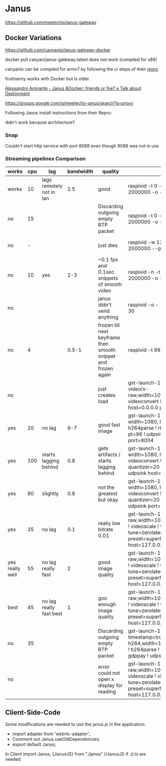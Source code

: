 # Janus

https://github.com/meetecho/janus-gateway


## Docker Variations

https://github.com/canyanio/janus-gateway-docker

docker pull canyan/janus-gateway:latest does not work (compiled for x86)

canyanio can be compiled for armv7 by following the ci steps of their [repro](https://github.com/canyanio/janus-gateway-docker) 

fruitnanny works with Docker but is older

[Alessandro Amirante - Janus &Docker: friends or foe? a Talk about Deployment](https://www.youtube.com/watch?v=mrV2BQ95UFY)


https://groups.google.com/g/meetecho-janus/search?q=proxy 


Following Janus install instructions from their Repro:

didn't work because architecture? 


### Snap
Couldn't start http service with port 8088 even though 8088 was not in use




### Streaming pipelines Comparison

| works           | cpu | lag                         | bandwidth | quality                                                        | command                                                                                                                                                                                                                   | second half                                                                                                        |
| --------------- | --- | --------------------------- | --------- | -------------------------------------------------------------- | ------------------------------------------------------------------------------------------------------------------------------------------------------------------------------------------------------------------------- | ------------------------------------------------------------------------------------------------------------------ |
| works           | 10  | lags remotely not in lan    | 2.5       | good                                                           | raspivid -t 0 -h 720 -w 1080 -fps 25 -hf -b 2000000 -o -                                                                                                                                                                  | gst-launch-1.0 -v fdsrc ! h264parse ! rtph264pay config-interval=1 pt=96 ! udpsink host=0.0.0.0 port=8004          |
| no              | 15  |                             |           | Discarding outgoing empty RTP packet                           | raspivid -t 0 -h 720 -w 1080 -fps 25 -hf -b 2000000 -o -                                                                                                                                                                  | gst-launch-1.0 -v fdsrc ! h264parse ! rtph264pay config-interval=1 pt=96 ! gdppay ! udpsink host=0.0.0.0 port=8004 |
| no              | -   |                             |           | just dies                                                      | raspivid -w 1280 -h 720 -fps 30 --b 2000000 --profile baseline --timeout 0 -o -                                                                                                                                           | gst-launch-1.0 -v fdsrc ! h264parse ! rtph264pay config-interval=1 pt=96 ! udpsink host=127.0.0.1 port=8004        |
| no              | 10  | yes                         | 2-3       | ~0.1 fps and 0.1sec snippets of smooth video                   | raspivid -n -t 0 -w 1080 -h 720 -fps 30 -b 2000000 -o -                                                                                                                                                                   | gst-launch-1.0 -e -vvvv fdsrc ! h264parse ! rtph264pay config-interval=1 pt=96 ! udpsink host=0.0.0.0 port=8004    |
| no              |     |                             |           | janus didn't send anything                                     | raspivid -o - -t 0 -hf -w 1080 -h 720 -fps 30                                                                                                                                                                             | cvlc -vvv stream:///dev/stdin --sout '#standard{access=http,mux=ts,dst=:8004}' :demux=h264                         |
| no              | 4   |                             | 0.5-1     | frozen till next keyframe then smooth snippet and frozen again | raspivid -t 999999 -b 200000 -o -                                                                                                                                                                                         | gst-launch-1.0 -e -vvv fdsrc ! h264parse ! rtph264pay pt=96 config-interval=1 ! udpsink host=0.0.0.0 port=8004     |
| no              |     |                             |           | just creates load                                              | gst-launch-1.0 v4l2src device=/dev/video0 ! video/x-raw,width=1080,height=720,framerate=30/1 ! videoconvert ! jpegenc ! rtpjpegpay ! udpsink host=0.0.0.0 port=8004                                                       |
| yes             | 20  | no lag                      | 6-7       | good fast image                                                | gst-launch-1.0 v4l2src ! video/x-h264, width=1080, height=720, framerate=30/1 ! h264parse ! rtph264pay config-interval=1 pt=96 ! udpsink sync=false host=0.0.0.0 port=8004                                                |
| yes             | 100 | starts lagging behind       | 0.8       | gets artifacts / starts lagging behind                         | gst-launch-1.0 v4l2src ! 'video/x-raw, width=1080, height=720, framerate=30/1' ! videoconvert ! x264enc pass=qual quantizer=20 tune=zerolatency ! rtph264pay ! udpsink host=127.0.0.1 port=8004                           |
| yes             | 80  | slightly                    | 0.8       | not the greatest but okay                                      | gst-launch-1.0 -vvvv v4l2src ! 'video/x-raw, width=1080, height=720, framerate=30/1' ! videoconvert ! x264enc pass=qual quantizer=20 tune=zerolatency ! rtph264pay ! udpsink port=8004                                    |
| yes             | 35  | no lag                      | 0.1       | really low bitrate 0.01                                        | gst-launch-1.0 -v v4l2src ! video/x-raw,width=1080, height=720, framerate=30/1 ! videoscale ! videoconvert ! x264enc tune=zerolatency bitrate=500 speed-preset=superfast ! rtph264pay ! udpsink host=127.0.0.1 port=8004  |
| yes really well | 55  | no lag    really fast       | 2         | good image quality                                             | gst-launch-1.0 -v v4l2src ! video/x-raw,width=1080, height=720, framerate=30/1 ! videoscale ! videoconvert ! x264enc tune=zerolatency bitrate=2000 speed-preset=superfast ! rtph264pay ! udpsink host=127.0.0.1 port=8004 |
| best            | 45  | no lag    really fast  best | 1         | goo enough image quality                                       | gst-launch-1.0 -v v4l2src ! video/x-raw,width=1080, height=720, framerate=30/1 ! videoscale ! videoconvert ! x264enc tune=zerolatency bitrate=1000 speed-preset=superfast ! rtph264pay ! udpsink host=127.0.0.1 port=8004 |
| no              | 35  |                             |           | Discarding outgoing empty RTP packet                           | gst-launch-1.0 -e v4l2src do-timestamp=true ! video/x-h264,width=1080,height=720,framerate=30/1 ! h264parse ! rtph264pay config-interval=1 ! gdppay ! udpsink host=0.0.0.0 port=8004                                      |
| no              |     |                             |           | error could not open x display for reading                     | gst-launch-1.0 -v v4l2src ! video/x-raw,width=1080,height=720,framerate=30/1 ! videoscale ! videoconvert ! x264enc tune=zerolatency bitrate=500 speed-preset=superfast ! rtph264pay ! udpsink host=127.0.0.1 port=8004    |


## Client-Side-Code 

Some modifications are needed to use the janus.js in the application:
- import adapter from 'webrtc-adapter'; 
- Comment out Janus.useOldDependencies;
- export default Janus;


In Client 
import Janus, {JanusJS} from "./janus"  //JanusJS if .d.ts are needed



